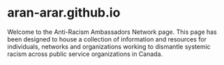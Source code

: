 # aran-arar.github.io

Welcome to the Anti-Racism Ambassadors Network page.  This page has been designed to house a collection of information and resources for individuals, networks and organizations working to dismantle systemic racism across public service organizations in Canada.
